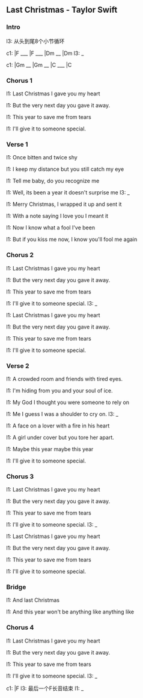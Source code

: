 ## Last Christmas - Taylor Swift

### Intro

l3: 从头到尾8个小节循环

c1: |F ___ |F ___ |Dm __ |Dm
l3:  _

c1: |Gm __ |Gm __ |C ___ |C

### Chorus 1

l1: Last Christmas I gave you my heart 

l1: But the very next day you gave it away.

l1: This year to save me from tears 

l1: I'll give it to someone special. 

### Verse 1

l1: Once bitten and twice shy

l1: I keep my distance but you still catch my eye

l1: Tell me baby, do you recognize me

l1: Well, its been a year it doesn't surprise me
l3: _

l1: Merry Christmas, I wrapped it up and sent it

l1: With a note saying I love you I meant it

l1: Now I know what a fool I've been 

l1: But if you kiss me now, I know you'll fool me again

### Chorus 2

l1: Last Christmas I gave you my heart 

l1: But the very next day you gave it away.

l1: This year to save me from tears 

l1: I'll give it to someone special.
l3: _

l1: Last Christmas I gave you my heart 

l1: But the very next day you gave it away.

l1: This year to save me from tears 

l1: I'll give it to someone special.
 
### Verse 2

l1: A crowded room and friends with tired eyes.

l1: I'm hiding from you and your soul of ice. 

l1: My God I thought you were someone to rely on

l1: Me I guess I was a shoulder to cry on.
l3: _
 
l1: A face on a lover with a fire in his heart 

l1: A girl under cover but you tore her apart. 

l1: Maybe this year maybe this year 

l1: I'll give it to someone special.
 
### Chorus 3

l1: Last Christmas I gave you my heart 

l1: But the very next day you gave it away.

l1: This year to save me from tears 

l1: I'll give it to someone special.
l3: _

l1: Last Christmas I gave you my heart 

l1: But the very next day you gave it away.

l1: This year to save me from tears 

l1: I'll give it to someone special.
 
### Bridge

l1: And last Christmas

l1: And this year won't be anything like anything like
 
### Chorus 4

l1: Last Christmas I gave you my heart 

l1: But the very next day you gave it away.

l1: This year to save me from tears 

l1: I'll give it to someone special.
l3: _

c1: |F
l3:  最后一个F长音结束
l1:  _
